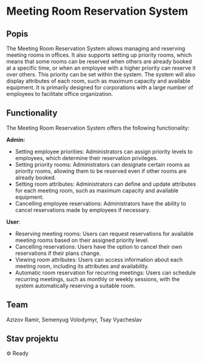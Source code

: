 # **Meeting Room Reservation System**




## Popis
The Meeting Room Reservation System allows managing and reserving meeting rooms in offices. It also supports setting up priority rooms, which means that some rooms can be reserved when others are already booked at a specific time, or when an employee with a higher priority can reserve it over others. This priority can be set within the system. The system will also display attributes of each room, such as maximum capacity and available equipment. It is primarily designed for corporations with a large number of employees to facilitate office organization.
## Functionality
The Meeting Room Reservation System offers the following functionality:


**Admin:**
- Setting employee priorities: Administrators can assign priority levels to employees, which determine their reservation privileges.
- Setting priority rooms: Administrators can designate certain rooms as priority rooms, allowing them to be reserved even if other rooms are already booked.
- Setting room attributes: Administrators can define and update attributes for each meeting room, such as maximum capacity and available equipment.
- Cancelling employee reservations: Administrators have the ability to cancel reservations made by employees if necessary.

**User**:
- Reserving meeting rooms: Users can request reservations for available meeting rooms based on their assigned priority level.
- Cancelling reservations: Users have the option to cancel their own reservations if their plans change.
- Viewing room attributes: Users can access information about each meeting room, including its attributes and availability.
- Automatic room reservation for recurring meetings: Users can schedule recurring meetings, such as monthly or weekly sessions, with the system automatically reserving a suitable room.

## Team
Azizov Ramir, Semenyug Volodymyr, Tsay Vyacheslav

## Stav projektu
:gear: Ready